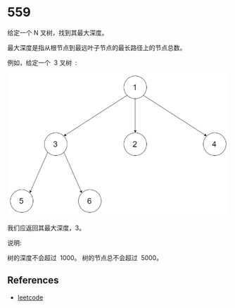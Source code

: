 # 559

给定一个 N 叉树，找到其最大深度。

最大深度是指从根节点到最远叶子节点的最长路径上的节点总数。

例如，给定一个  3 叉树  :

![n-tree](./narytree.png)

我们应返回其最大深度，3。

说明:

树的深度不会超过  1000。
树的节点总不会超过  5000。

## References

- [leetcode](https://leetcode-cn.com/problems/maximum-depth-of-n-ary-tree/)
